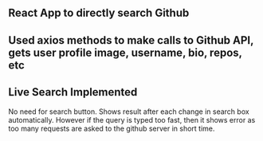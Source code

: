 ## React App to directly search Github

## Used axios methods to make calls to Github API, gets user profile image, username, bio, repos, etc

## Live Search Implemented
No need for search button. Shows result after each change in search box automatically. However if the query is typed too fast, then it shows error as too many requests are asked to the github server in short time.
